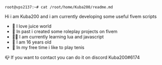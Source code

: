```console
root@vps2137:~# cat /root/home/Kuba200/readme.md
```

Hi i am Kuba200 and i am currently developing some useful fivem scripts


- 🤖 I love juice world
- 🌱 In past i created some roleplay projects on fivem
- 👨‍💻 I am currently learning lua and javascript
- 🎯 I am 16 years old
- 🎾 In my free time i like to play tenis

📪 If you want to contact you can do it on discord 
Kuba200#6174


